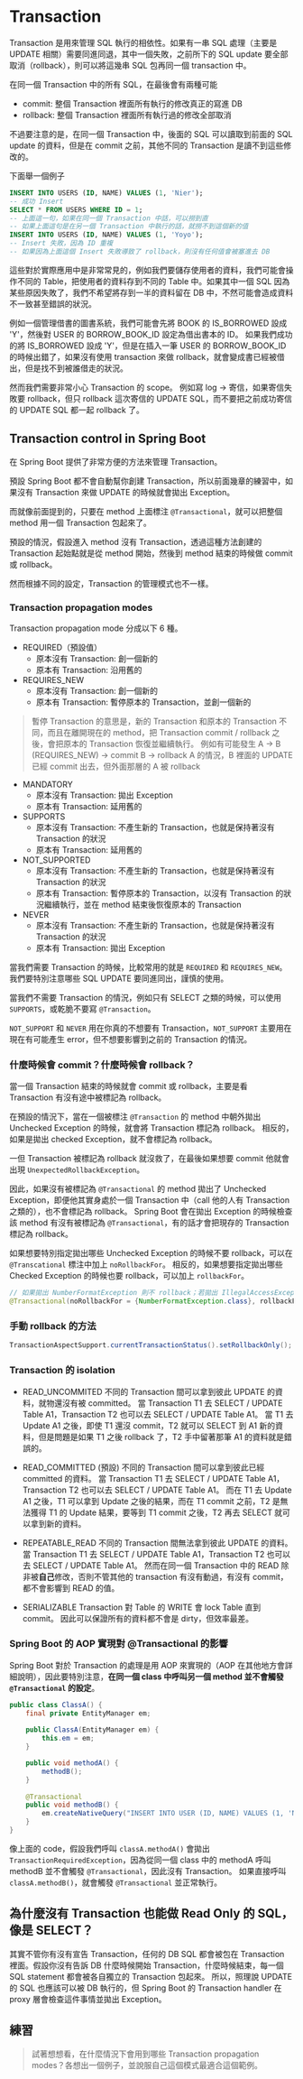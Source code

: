 # Transaction

Transaction 是用來管理 SQL 執行的相依性。如果有一串 SQL 處理（主要是 UPDATE 相關）需要同進同退，其中一個失敗，之前所下的 SQL update 要全部取消（rollback），則可以將這幾串 SQL 包再同一個 transaction 中。

在同一個 Transaction 中的所有 SQL，在最後會有兩種可能
* commit: 整個 Transaction 裡面所有執行的修改真正的寫進 DB
* rollback: 整個 Transaction 裡面所有執行過的修改全部取消

不過要注意的是，在同一個 Transaction 中，後面的 SQL 可以讀取到前面的 SQL update 的資料，但是在 commit 之前，其他不同的 Transaction 是讀不到這些修改的。

下面舉一個例子

```sql
INSERT INTO USERS (ID, NAME) VALUES (1, 'Nier');
-- 成功 Insert
SELECT * FROM USERS WHERE ID = 1;
-- 上面這一句，如果在同一個 Transaction 中話，可以撈到直
-- 如果上面這句是在另一個 Transaction 中執行的話，就撈不到這個新的值
INSERT INTO USERS (ID, NAME) VALUES (1, 'Yoyo');
-- Insert 失敗，因為 ID 重複
-- 如果因為上面這個 Insert 失敗導致了 rollback，則沒有任何值會被塞進去 DB
```

這些對於實際應用中是非常常見的，例如我們要儲存使用者的資料，我們可能會操作不同的 Table，把使用者的資料存到不同的 Table 中。如果其中一個 SQL 因為某些原因失敗了，我們不希望將存到一半的資料留在 DB 中，不然可能會造成資料不一致甚至錯誤的狀況。

例如一個管理借書的圖書系統，我們可能會先將 BOOK 的 IS_BORROWED 設成 'Y'，然後對 USER 的 BORROW_BOOK_ID 設定為借出書本的 ID。
如果我們成功的將 IS_BORROWED 設成 'Y'，但是在插入一筆 USER 的 BORROW_BOOK_ID 的時候出錯了，如果沒有使用 transaction 來做 rollback，就會變成書已經被借出，但是找不到被誰借走的狀況。

然而我們需要非常小心 Transaction 的 scope。
例如寫 log → 寄信，如果寄信失敗要 rollback，但只 rollback 這次寄信的 UPDATE SQL，而不要把之前成功寄信的 UPDATE SQL 都一起 rollback 了。

## Transaction control in Spring Boot

在 Spring Boot 提供了非常方便的方法來管理 Transaction。

預設 Spring Boot 都不會自動幫你創建 Transaction，所以前面幾章的練習中，如果沒有 Transaction 來做 UPDATE 的時候就會拋出 Exception。

而就像前面提到的，只要在 method 上面標注 ```@Transactional```，就可以把整個 method 用一個 Transaction 包起來了。

預設的情況，假設進入 method 沒有 Transaction，透過這種方法創建的 Transaction 起始點就是從 method 開始，然後到 method 結束的時候做 commit 或 rollback。

然而根據不同的設定，Transaction 的管理模式也不一樣。

### Transaction propagation modes

Transaction propagation mode 分成以下 6 種。

* REQUIRED（預設值）
    * 原本沒有 Transaction: 創一個新的
    * 原本有 Transaction: 沿用舊的
* REQUIRES_NEW
    * 原本沒有 Transaction: 創一個新的
    * 原本有 Transaction: 暫停原本的 Transaction，並創一個新的

> 暫停 Transaction 的意思是，新的 Transaction 和原本的 Transaction 不同，而且在離開現在的 method，把 Transaction commit / rollback 之後，會把原本的 Transaction 恢復並繼續執行。
> 例如有可能發生 A → B (REQUIRES_NEW) → commit B → rollback A 的情況，B 裡面的 UPDATE 已經 commit 出去，但外面那層的 A 被 rollback

* MANDATORY
    * 原本沒有 Transaction: 拋出 Exception
    * 原本有 Transaction: 延用舊的
* SUPPORTS
    * 原本沒有 Transaction: 不產生新的 Transaction，也就是保持著沒有 Transaction 的狀況
    * 原本有 Transaction: 延用舊的
* NOT_SUPPORTED
    * 原本沒有 Transaction: 不產生新的 Transaction，也就是保持著沒有 Transaction 的狀況
    * 原本有 Transaction: 暫停原本的 Transaction，以沒有 Transaction 的狀況繼續執行，並在 method 結束後恢復原本的 Transaction
* NEVER
    * 原本沒有 Transaction: 不產生新的 Transaction，也就是保持著沒有 Transaction 的狀況
    * 原本有 Transaction: 拋出 Exception

當我們需要 Transaction 的時候，比較常用的就是 ```REQUIRED``` 和 ```REQUIRES_NEW```。我們要特別注意哪些 SQL UPDATE 要同進同出，謹慎的使用。

當我們不需要 Transaction 的情況，例如只有 SELECT 之類的時候，可以使用 ```SUPPORTS```，或乾脆不要寫 ```@Transaction```。

```NOT_SUPPORT``` 和 ```NEVER``` 用在你真的不想要有 Transaction，```NOT_SUPPORT``` 主要用在現在有可能產生 error，但不想要影響到之前的 Transaction 的情況。

### 什麼時候會 commit？什麼時候會 rollback？

當一個 Transaction 結束的時候就會 commit 或 rollback，主要是看 Transaction 有沒有途中被標記為 rollback。

在預設的情況下，當在一個被標注 ```@Transaction``` 的 method 中朝外拋出 Unchecked Exception 的時候，就會將 Transaction 標記為 rollback。
相反的，如果是拋出 checked Exception，就不會標記為 rollback。

一但 Transaction 被標記為 rollback 就沒救了，在最後如果想要 commit 他就會出現 ```UnexpectedRollbackException```。

因此，如果沒有被標記為 ```@Transactional``` 的 method 拋出了 Unchecked Exception，即便他其實身處於一個 Transaction 中（call 他的人有 Transaction 之類的），也不會標記為 rollback。
Spring Boot 會在拋出 Exception 的時候檢查該 method 有沒有被標記為 ```@Transactional```，有的話才會把現存的 Transaction 標記為 rollback。

如果想要特別指定拋出哪些 Unchecked Exception 的時候不要 rollback，可以在 ```@Transcational``` 標注中加上 ```noRollbackFor```。
相反的，如果想要指定拋出哪些 Checked Exception 的時候也要 rollback，可以加上 ```rollbackFor```。

```java
// 如果拋出 NumberFormatException 則不 rollback；若拋出 IllegalAccessException 則要 rollback
@Transactional(noRollbackFor = {NumberFormatException.class}, rollbackFor = {IllegalAccessException.class})
``` 

### 手動 rollback 的方法

```java
TransactionAspectSupport.currentTransactionStatus().setRollbackOnly();
```

### Transaction 的 isolation

* READ_UNCOMMITED
不同的 Transaction 間可以拿到彼此 UPDATE 的資料，就物還沒有被 committed。
當 Transaction T1 去 SELECT / UPDATE Table A1，Transaction T2 也可以去 SELECT / UPDATE Table A1。
當 T1 去 Update A1 之後，即使 T1 還沒 commit，T2 就可以 SELECT 到 A1 新的資料，但是問題是如果 T1 之後 rollback 了，T2 手中留著那筆 A1 的資料就是錯誤的。

* READ_COMMITTED (預設)
不同的 Transaction 間可以拿到彼此已經 committed 的資料。
當 Transaction T1 去 SELECT / UPDATE Table A1，Transaction T2 也可以去 SELECT / UPDATE Table A1。
而在 T1 去 Update A1 之後，T1 可以拿到 Update 之後的結果，而在 T1 commit 之前，T2 是無法獲得 T1 的 Update 結果，要等到 T1 commit 之後，T2 再去 SELECT 就可以拿到新的資料。

* REPEATABLE_READ
不同的 Transaction 間無法拿到彼此 UPDATE 的資料。
當 Transaction T1 去 SELECT / UPDATE Table A1，Transaction T2 也可以去 SELECT / UPDATE Table A1。
然而在同一個 Transaction 中的 READ 除非被**自己**修改，否則不管其他的 transaction 有沒有動過，有沒有 commit，都不會影響到 READ 的值。

* SERIALIZABLE
Transaction 對 Table 的 WRITE 會 lock Table 直到 commit。
因此可以保證所有的資料都不會是 dirty，但效率最差。

### Spring Boot 的 AOP 實現對 @Transactional 的影響

Spring Boot 對於 Transaction 的處理是用 AOP 來實現的（AOP 在其他地方會詳細說明），因此要特別注意，**在同一個 class 中呼叫另一個 method 並不會觸發 ```@Transactional``` 的設定**。

```java
public class ClassA() {
    final private EntityManager em;
    
    public ClassA(EntityManager em) {
        this.em = em;
    }

    public void methodA() {
        methodB();
    }
    
    @Transactional
    public void methodB() {
        em.createNativeQuery("INSERT INTO USER (ID, NAME) VALUES (1, 'Nier')");
    }
}
```

像上面的 code，假設我們呼叫 ```classA.methodA()``` 會拋出 ```TransactionRequiredException```，因為從同一個 class 中的 methodA 呼叫 methodB 並不會觸發 ```@Transactional```，因此沒有 Transaction。
如果直接呼叫 ```classA.methodB()```，就會觸發 ```@Transactional``` 並正常執行。

## 為什麼沒有 Transaction 也能做 Read Only 的 SQL，像是 SELECT？

其實不管你有沒有宣告 Transaction，任何的 DB SQL 都會被包在 Transaction 裡面。假設你沒有告訴 DB 什麼時候開始 Transaction，什麼時候結束，每一個 SQL statement 都會被各自獨立的 Transaction 包起來。
所以，照理說 UPDATE 的 SQL 也應該可以被 DB 執行的，但 Spring Boot 的 Transaction handler 在 proxy 層會檢查這件事情並拋出 Exception。

## 練習

> 試著想想看，在什麼情況下會用到哪些 Transaction propagation modes？各想出一個例子，並說服自己這個模式最適合這個範例。
